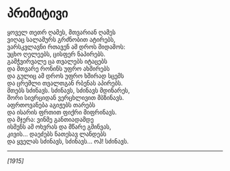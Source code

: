 # პრიმიტივი

ყოველ თეთრ ღამეს, მთვარიან ღამეს\
ვიღაც სალამურს გრძნობით ატირებს,\
ვარსკვლავნი რთავენ ამ დროს მიდამოს:\
უცხო ღელეებს, ცისფერ ნაპირებს.\
გამჭვირვალე ცა თვალებს იტაცებს\
და მთვარე რონინს უფრო ახშირებს\
და გულიც ამ დროს უფრო ხშირად სცემს\
და ცრემლი თვალთგან რბენას აპირებს.\
მთებს სძინავს. სძინავს, სძინავს მდინარეს,\
შორი სივრციდან ვერცხლივით მბზინავს.\
აფრთოვანება აგიჟებს თარებს\
და ისარის ფრთით ფიქრი მიფრინავს.\
და მჯერა: ვინმე განთიადამდე\
ისმენს ამ ოხვრას და მწარე გმინვას,\
კივის... დაეძებს ნათესავ ლანდებს\
და ყველას სძინავს, სძინავს... ოჰ! სძინავს.

***

_\[1915]_
